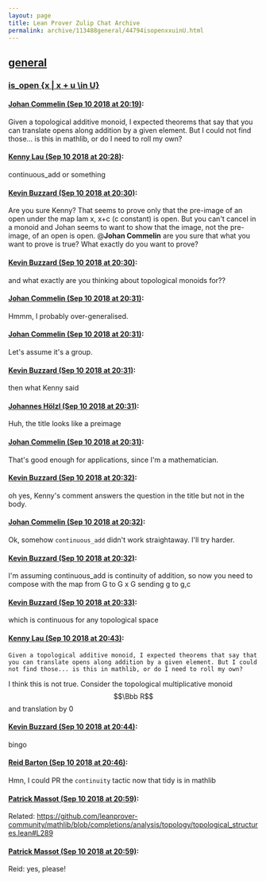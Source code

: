 ```yaml
---
layout: page
title: Lean Prover Zulip Chat Archive 
permalink: archive/113488general/44794isopenxxuinU.html
---
```


## [general](index.html)
### [is_open {x | x + u \in U}](44794isopenxxuinU.html)

#### [Johan Commelin (Sep 10 2018 at 20:19)](https://leanprover.zulipchat.com/#narrow/stream/113488-general/topic/is_open%20%7Bx%20%7C%20x%20%2B%20u%20%5Cin%20U%7D/near/133679397):
Given a topological additive monoid, I expected theorems that say that you can translate opens along addition by a given element. But I could not find those... is this in mathlib, or do I need to roll my own?

#### [Kenny Lau (Sep 10 2018 at 20:28)](https://leanprover.zulipchat.com/#narrow/stream/113488-general/topic/is_open%20%7Bx%20%7C%20x%20%2B%20u%20%5Cin%20U%7D/near/133679963):
continuous_add or something

#### [Kevin Buzzard (Sep 10 2018 at 20:30)](https://leanprover.zulipchat.com/#narrow/stream/113488-general/topic/is_open%20%7Bx%20%7C%20x%20%2B%20u%20%5Cin%20U%7D/near/133680126):
Are you sure Kenny? That seems to prove only that the pre-image of an open under the map lam x, x+c (c constant) is open. But you can't cancel in a monoid and Johan seems to want to show that the image, not the pre-image, of an open is open. @**Johan Commelin** are you sure that what you want to prove is true? What exactly do you want to prove?

#### [Kevin Buzzard (Sep 10 2018 at 20:30)](https://leanprover.zulipchat.com/#narrow/stream/113488-general/topic/is_open%20%7Bx%20%7C%20x%20%2B%20u%20%5Cin%20U%7D/near/133680147):
and what exactly are you thinking about topological monoids for??

#### [Johan Commelin (Sep 10 2018 at 20:31)](https://leanprover.zulipchat.com/#narrow/stream/113488-general/topic/is_open%20%7Bx%20%7C%20x%20%2B%20u%20%5Cin%20U%7D/near/133680161):
Hmmm, I probably over-generalised.

#### [Johan Commelin (Sep 10 2018 at 20:31)](https://leanprover.zulipchat.com/#narrow/stream/113488-general/topic/is_open%20%7Bx%20%7C%20x%20%2B%20u%20%5Cin%20U%7D/near/133680168):
Let's assume it's a group.

#### [Kevin Buzzard (Sep 10 2018 at 20:31)](https://leanprover.zulipchat.com/#narrow/stream/113488-general/topic/is_open%20%7Bx%20%7C%20x%20%2B%20u%20%5Cin%20U%7D/near/133680174):
then what Kenny said

#### [Johannes Hölzl (Sep 10 2018 at 20:31)](https://leanprover.zulipchat.com/#narrow/stream/113488-general/topic/is_open%20%7Bx%20%7C%20x%20%2B%20u%20%5Cin%20U%7D/near/133680177):
Huh, the title looks like a preimage

#### [Johan Commelin (Sep 10 2018 at 20:31)](https://leanprover.zulipchat.com/#narrow/stream/113488-general/topic/is_open%20%7Bx%20%7C%20x%20%2B%20u%20%5Cin%20U%7D/near/133680182):
That's good enough for applications, since I'm a mathematician.

#### [Kevin Buzzard (Sep 10 2018 at 20:32)](https://leanprover.zulipchat.com/#narrow/stream/113488-general/topic/is_open%20%7Bx%20%7C%20x%20%2B%20u%20%5Cin%20U%7D/near/133680237):
oh yes, Kenny's comment answers the question in the title but not in the body.

#### [Johan Commelin (Sep 10 2018 at 20:32)](https://leanprover.zulipchat.com/#narrow/stream/113488-general/topic/is_open%20%7Bx%20%7C%20x%20%2B%20u%20%5Cin%20U%7D/near/133680244):
Ok, somehow `continuous_add` didn't work straightaway. I'll try harder.

#### [Kevin Buzzard (Sep 10 2018 at 20:32)](https://leanprover.zulipchat.com/#narrow/stream/113488-general/topic/is_open%20%7Bx%20%7C%20x%20%2B%20u%20%5Cin%20U%7D/near/133680273):
I'm assuming continuous_add is continuity of addition, so now you need to compose with the map from G to G x G sending g to g,c

#### [Kevin Buzzard (Sep 10 2018 at 20:33)](https://leanprover.zulipchat.com/#narrow/stream/113488-general/topic/is_open%20%7Bx%20%7C%20x%20%2B%20u%20%5Cin%20U%7D/near/133680277):
which is continuous for any topological space

#### [Kenny Lau (Sep 10 2018 at 20:43)](https://leanprover.zulipchat.com/#narrow/stream/113488-general/topic/is_open%20%7Bx%20%7C%20x%20%2B%20u%20%5Cin%20U%7D/near/133680978):
```quote
Given a topological additive monoid, I expected theorems that say that you can translate opens along addition by a given element. But I could not find those... is this in mathlib, or do I need to roll my own?
```
I think this is not true. Consider the topological multiplicative monoid $$\Bbb R$$ and translation by 0

#### [Kevin Buzzard (Sep 10 2018 at 20:44)](https://leanprover.zulipchat.com/#narrow/stream/113488-general/topic/is_open%20%7Bx%20%7C%20x%20%2B%20u%20%5Cin%20U%7D/near/133681061):
bingo

#### [Reid Barton (Sep 10 2018 at 20:46)](https://leanprover.zulipchat.com/#narrow/stream/113488-general/topic/is_open%20%7Bx%20%7C%20x%20%2B%20u%20%5Cin%20U%7D/near/133681162):
Hmn, I could PR the `continuity` tactic now that tidy is in mathlib

#### [Patrick Massot (Sep 10 2018 at 20:59)](https://leanprover.zulipchat.com/#narrow/stream/113488-general/topic/is_open%20%7Bx%20%7C%20x%20%2B%20u%20%5Cin%20U%7D/near/133681868):
Related: https://github.com/leanprover-community/mathlib/blob/completions/analysis/topology/topological_structures.lean#L289

#### [Patrick Massot (Sep 10 2018 at 20:59)](https://leanprover.zulipchat.com/#narrow/stream/113488-general/topic/is_open%20%7Bx%20%7C%20x%20%2B%20u%20%5Cin%20U%7D/near/133681885):
Reid: yes, please!

